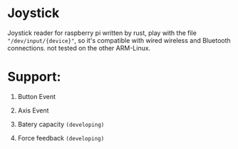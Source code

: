 # Joystick
Joystick reader for raspberry pi written by rust, play with the file 
`"/dev/input/{device}"`, so it's compatible with wired wireless and Bluetooth connections. not tested on the other ARM-Linux.

# Support:

1. Button Event

2. Axis Event

3. Batery capacity `(developing)`

4. Force feedback `(developing)`